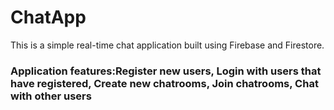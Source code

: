 <h1>ChatApp</h1>
<p>This is a simple real-time chat application built using Firebase and Firestore.</p>
<h3>Application features:Register new users, Login with users that have registered, Create new chatrooms, Join chatrooms, Chat with other users</h3>
